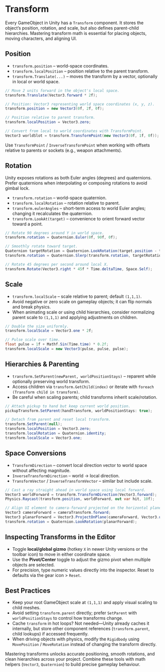 # Transform

Every GameObject in Unity has a `Transform` component. It stores the object’s position, rotation, and scale, but also defines parent-child hierarchies. Mastering transform math is essential for placing objects, moving characters, and aligning UI.

## Position

- `transform.position` – world-space coordinates.
- `transform.localPosition` – position relative to the parent transform.
- `transform.Translate(...)` – moves the transform by a vector, optionally in local or world space.

```csharp
// Move 2 units forward in the object's local space.
transform.Translate(Vector3.forward * 2f);

// Position: Vector3 representing world space coordinates (x, y, z).
transform.position = new Vector3(0f, 2f, 0f);

// Position relative to parent transform.
transform.localPosition = Vector3.zero;

// Convert from local to world coordinates with TransformPoint.
Vector3 worldSlot = transform.TransformPoint(new Vector3(0f, 1f, 0f));
```

Use `TransformPoint` / `InverseTransformPoint` when working with offsets relative to parents or sockets (e.g., weapon attachments).

## Rotation

Unity exposes rotations as both Euler angles (degrees) and quaternions. Prefer quaternions when interpolating or composing rotations to avoid gimbal lock.

- `transform.rotation` – world-space quaternion.
- `transform.localRotation` – rotation relative to parent.
- `transform.eulerAngles` – short-term access to world Euler angles; changing it recalculates the quaternion.
- `transform.LookAt(target)` – convenience to orient forward vector toward a point.

```csharp
// Rotate 90 degrees around Y in world space.
transform.rotation = Quaternion.Euler(0f, 90f, 0f);

// Smoothly rotate toward target.
Quaternion targetRotation = Quaternion.LookRotation(target.position - transform.position);
transform.rotation = Quaternion.Slerp(transform.rotation, targetRotation, Time.deltaTime * turnSpeed);

// Rotate 45 degrees per second around local X.
transform.Rotate(Vector3.right * 45f * Time.deltaTime, Space.Self);
```

## Scale

- `transform.localScale` – scale relative to parent; default `(1,1,1)`.
- Avoid negative or zero scale on gameplay objects; it can flip normals and break physics.
- When animating scale or using child hierarchies, consider normalizing parent scale to `(1,1,1)` and applying adjustments on children.

```csharp
// Double the size uniformly.
transform.localScale = Vector3.one * 2f;

// Pulse scale over time.
float pulse = 1f + Mathf.Sin(Time.time) * 0.2f;
transform.localScale = new Vector3(pulse, pulse, pulse);
```

## Hierarchies & Parenting

- `transform.SetParent(newParent, worldPositionStays)` – reparent while optionally preserving world transform.
- Access children via `transform.GetChild(index)` or iterate with `foreach (Transform child in transform)`.
- Be careful when scaling parents; child transforms inherit scale/rotation.

```csharp
// Attach pickup to hand but keep current world position.
pickupTransform.SetParent(handTransform, worldPositionStays: true);

// Detach from parent and reset local transform.
transform.SetParent(null);
transform.localPosition = Vector3.zero;
transform.localRotation = Quaternion.identity;
transform.localScale = Vector3.one;
```

## Space Conversions

- `TransformDirection` – convert local direction vector to world space without affecting magnitude.
- `InverseTransformDirection` – world → local direction.
- `TransformVector` / `InverseTransformVector` – similar but include scale.

```csharp
// Cast a ray straight ahead in world space using local forward.
Vector3 worldForward = transform.TransformDirection(Vector3.forward);
Physics.Raycast(transform.position, worldForward, out var hit, 10f);

// Align UI element to camera-forward projected on the horizontal plane.
Vector3 cameraForward = cameraTransform.forward;
Vector3 planarForward = Vector3.ProjectOnPlane(cameraForward, Vector3.up).normalized;
transform.rotation = Quaternion.LookRotation(planarForward);
```

## Inspecting Transforms in the Editor

- Toggle **local/global gizmo** (hotkey `X` in newer Unity versions or the toolbar icon) to move in either coordinate space.
- Use the **Pivot/Center** toggle to adjust the gizmo pivot when multiple objects are selected.
- For precision, type numeric values directly into the inspector. Reset to defaults via the gear icon > `Reset`.

## Best Practices

- Keep your root GameObject scale at `(1,1,1)` and apply visual scaling to child meshes.
- Avoid setting `transform.parent` directly; prefer `SetParent` with `worldPositionStays` to control how transforms change.
- Cache `transform` in hot loops? Not needed—Unity already caches it internally, but store other component references (`transform.parent`, child lookups) if accessed frequently.
- When driving objects with physics, modify the `Rigidbody` using `MovePosition` / `MoveRotation` instead of changing the transform directly.

Mastering transforms unlocks accurate positioning, smooth rotations, and clean hierarchies across your project. Combine these tools with math helpers (`Vector3`, `Quaternion`) to build precise gameplay behaviour.
